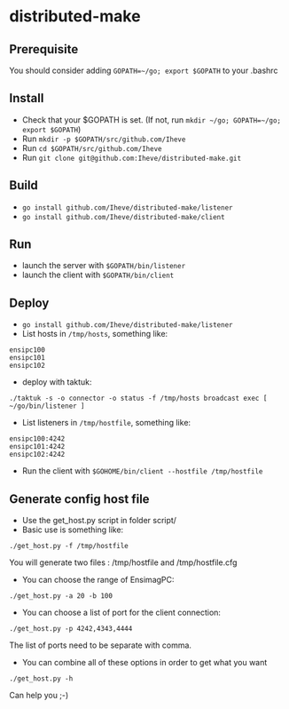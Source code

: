 # distributed-make

## Prerequisite

You should consider adding `GOPATH=~/go; export $GOPATH` to your .bashrc

## Install

* Check that your $GOPATH is set. (If not, run `mkdir ~/go; GOPATH=~/go; export $GOPATH`)
* Run `mkdir -p $GOPATH/src/github.com/Iheve`
* Run `cd $GOPATH/src/github.com/Iheve`
* Run `git clone git@github.com:Iheve/distributed-make.git`

## Build

* `go install github.com/Iheve/distributed-make/listener`
* `go install github.com/Iheve/distributed-make/client`

## Run

* launch the server with `$GOPATH/bin/listener`
* launch the client with `$GOPATH/bin/client`

## Deploy
* `go install github.com/Iheve/distributed-make/listener`
* List hosts in `/tmp/hosts`, something like:
```
ensipc100
ensipc101
ensipc102
```
* deploy with taktuk:
```
./taktuk -s -o connector -o status -f /tmp/hosts broadcast exec [ ~/go/bin/listener ]
```
* List listeners in `/tmp/hostfile`, something like:
```
ensipc100:4242
ensipc101:4242
ensipc102:4242
```
* Run the client with `$GOHOME/bin/client --hostfile /tmp/hostfile`

## Generate config host file
* Use the get_host.py script in folder script/
* Basic use is something like:
```
./get_host.py -f /tmp/hostfile
```
You will generate two files : /tmp/hostfile and /tmp/hostfile.cfg

* You can choose the range of EnsimagPC:
```
./get_host.py -a 20 -b 100
```
* You can choose a list of port for the client connection:
```
./get_host.py -p 4242,4343,4444
```
The list of ports need to be separate with comma.

* You can combine all of these options in order to get what you want

```
./get_host.py -h
```
Can help you ;-)
